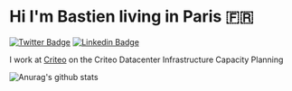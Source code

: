 # Hi I'm Bastien living in Paris 🇫🇷

[![Twitter Badge](https://img.shields.io/badge/-@bvallet1-1ca0f1?style=flat-square&labelColor=1ca0f1&logo=twitter&logoColor=white&link=https://twitter.com/bvallet1)](https://twitter.com/bvallet1)
[![Linkedin Badge](https://img.shields.io/badge/-Bastien%20Vallet-blue?style=flat-square&logo=Linkedin&logoColor=white&link=http://linkedin.com/in/bastien-vallet-b941bb2/)](http://linkedin.com/in/bastien-vallet-b941bb2/) 

I work at [Criteo](https://github.com/criteo) on the Criteo Datacenter Infrastructure Capacity Planning

![Anurag's github stats](https://github-readme-stats.vercel.app/api?username=djailla)
